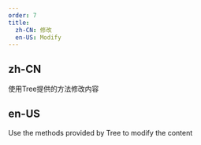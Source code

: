 ```yaml
---
order: 7
title:
  zh-CN: 修改
  en-US: Modify
---
```


## zh-CN

使用Tree提供的方法修改内容

## en-US

Use the methods provided by Tree to modify the content